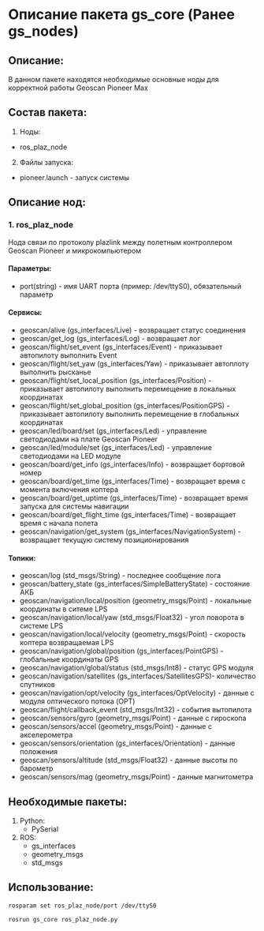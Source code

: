 # Описание пакета gs_core (Ранее gs_nodes)

## Описание:
В данном пакете находятся необходимые основные ноды для корректной работы Geoscan Pioneer Max

## Состав пакета:
1. Ноды:
* ros_plaz_node
2. Файлы запуска:
* pioneer.launch - запуск системы

## Описание нод:
### 1. ros_plaz_node
Нода связи по протоколу plazlink между полетным контроллером Geoscan Pioneer и микрокомпьютером

#### Параметры:
* port(string) - имя UART порта (пример: /dev/ttyS0), обязательный параметр 

#### Сервисы:
* geoscan/alive (gs_interfaces/Live) - возвращает статус соединения
* geoscan/get_log (gs_interfaces/Log) - возвращает лог
* geoscan/flight/set_event (gs_interfaces/Event) - приказывает автопилоту выполнить Event
* geoscan/flight/set_yaw (gs_interfaces/Yaw) - приказывает автоплоту выполнить рысканье
* geoscan/flight/set_local_position (gs_interfaces/Position) - приказывает автопилоту выполнить перемещение в локальных координатах
* geoscan/flight/set_global_position (gs_interfaces/PositionGPS) - приказывает автопилоту выполнить перемещение в глобальных координатах
* geoscan/led/board/set (gs_interfaces/Led) - управление светодиодами на плате Geoscan Pioneer
* geoscan/led/module/set (gs_interfaces/Led) - управление светодиодами на LED модуле
* geoscan/board/get_info (gs_interfaces/Info) - возвращает бортовой номер
* geoscan/board/get_time (gs_interfaces/Time) - возвращает время с момента включения коптера
* geoscan/board/get_uptime (gs_interfaces/Time) - возвращает время запуска для системы навигации
* geoscan/board/get_flight_time (gs_interfaces/Time) - возвращает время с начала полета
* geoscan/navigation/get_system (gs_interfaces/NavigationSystem) - возвращает текущую систему позиционирования

#### Топики:
* geoscan/log (std_msgs/String) - последнее сообщение лога
* geoscan/battery_state (gs_interfaces/SimpleBatteryState) - состояние АКБ
* geoscan/navigation/local/position (geometry_msgs/Point) - локальные координаты в ситеме LPS
* geoscan/navigation/local/yaw (std_msgs/Float32) - угол поворота в системе LPS
* geoscan/navigation/local/velocity (geometry_msgs/Point) - скорость коптера возвращаемая LPS
* geoscan/navigation/global/position (gs_interfaces/PointGPS) - глобальные координаты GPS
* geoscan/navigation/global/status (std_msgs/Int8) - статус GPS модуля
* geoscan/navigation/satellites (gs_interfaces/SatellitesGPS)- количество спутников
* geoscan/navigation/opt/velocity (gs_interfaces/OptVelocity) - данные с модуля оптического потока (OPT)
* geoscan/flight/callback_event (std_msgs/Int32) - события вытопилота
* geoscan/sensors/gyro (geometry_msgs/Point) - данные c гироскопа
* geoscan/sensors/accel (geometry_msgs/Point) - данные c акселерометра
* geoscan/sensors/orientation (gs_interfaces/Orientation) - данные положения
* geoscan/sensors/altitude (std_msgs/Float32) - данные высоты по барометр
* geoscan/sensors/mag (geometry_msgs/Point) - данные магнитометра

## Необходимые пакеты:
1. Python:
    * PySerial
2. ROS:
    * gs_interfaces
    * geometry_msgs
    * std_msgs

## Использование:

 ```rosparam set ros_plaz_node/port /dev/ttyS0```
 
 ```rosrun gs_core ros_plaz_node.py ```
